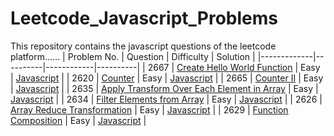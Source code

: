 # Leetcode_Javascript_Problems
This repository contains the javascript questions of the leetcode platform......
| Problem No. | Question | Difficulty | Solution |
|-------------|----------|------------|----------|
| 2667 | [Create Hello World Function](https://leetcode.com/problems/create-hello-world-function/) | Easy | [Javascript](./Javascript/Create_Hello_World_Function.js) |
| 2620 | [Counter](https://leetcode.com/problems/counter/) | Easy | [Javascript](./Javascript/Counter.js) |
| 2665 | [Counter II](https://leetcode.com/problems/counter-ii/) | Easy | [Javascript](./Javascript/Counter_II.js) |
| 2635 | [Apply Transform Over Each Element in Array](https://leetcode.com/problems/apply-transform-over-each-element-in-array/) | Easy | [Javascript](./Javascript/Apply_Transform_Over_Each_Element_in_Array.js) |
| 2634 | [Filter Elements from Array](https://leetcode.com/problems/filter-elements-from-array/) | Easy | [Javascript](./Javascript/Filter_Elements_from_Array.js) |
| 2626 | [Array Reduce Transformation](https://leetcode.com/problems/array-reduce-transformation/) | Easy | [Javascript](./Javascript/Array_Reduce_Transformation.js) |
| 2629 | [Function Composition](https://leetcode.com/problems/function-composition/) | Easy | [Javascript](./Javascript/Function_Composition.js) |
